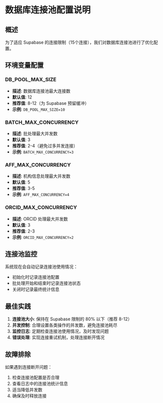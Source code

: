 # 数据库连接池配置说明

## 概述

为了适应 Supabase 的连接限制（15个连接），我们对数据库连接池进行了优化配置。

## 环境变量配置

### DB_POOL_MAX_SIZE
- **描述**: 数据库连接池最大连接数
- **默认值**: 12
- **推荐值**: 8-12（为 Supabase 预留缓冲）
- **示例**: `DB_POOL_MAX_SIZE=10`

### BATCH_MAX_CONCURRENCY
- **描述**: 批处理最大并发数
- **默认值**: 3
- **推荐值**: 2-4（避免过多并发连接）
- **示例**: `BATCH_MAX_CONCURRENCY=3`

### AFF_MAX_CONCURRENCY
- **描述**: 机构信息处理最大并发数
- **默认值**: 5
- **推荐值**: 3-5
- **示例**: `AFF_MAX_CONCURRENCY=4`

### ORCID_MAX_CONCURRENCY
- **描述**: ORCID 处理最大并发数
- **默认值**: 3
- **推荐值**: 2-3
- **示例**: `ORCID_MAX_CONCURRENCY=2`

## 连接池监控

系统现在会自动记录连接池使用情况：

- 初始化时记录连接池配置
- 批处理开始和结束时记录连接池状态
- 关闭时记录最终统计信息

## 最佳实践

1. **连接池大小**: 保持在 Supabase 限制的 80% 以下（推荐 8-12）
2. **并发控制**: 合理设置各类操作的并发数，避免连接池耗尽
3. **监控日志**: 定期检查连接池使用情况，及时发现问题
4. **错误处理**: 实现连接重试机制，处理连接断开情况

## 故障排除

如果遇到连接断开问题：

1. 检查连接池配置是否合理
2. 查看日志中的连接池统计信息
3. 适当降低并发数
4. 确保及时释放连接